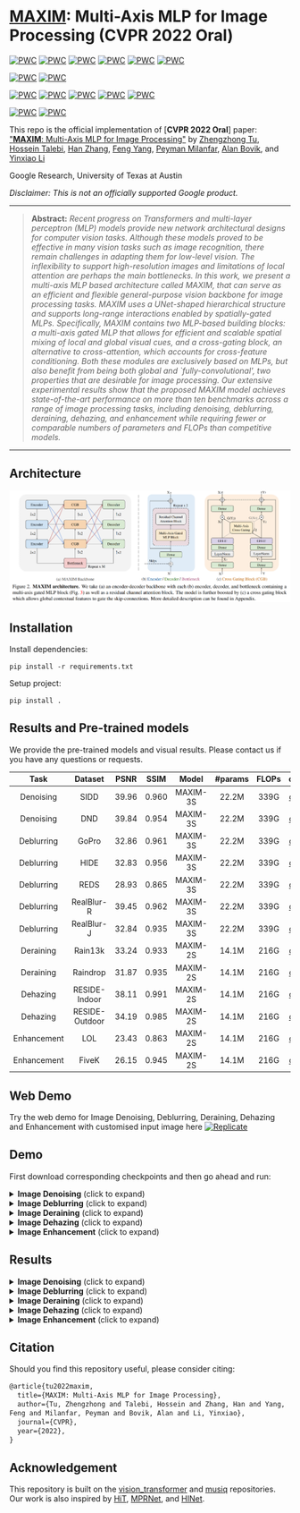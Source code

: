 # [MAXIM](https://arxiv.org/abs/2201.02973): Multi-Axis MLP for Image Processing (CVPR 2022 Oral)

[![PWC](https://img.shields.io/endpoint.svg?url=https://paperswithcode.com/badge/maxim-multi-axis-mlp-for-image-processing/deblurring-on-hide-trained-on-gopro)](https://paperswithcode.com/sota/deblurring-on-hide-trained-on-gopro?p=maxim-multi-axis-mlp-for-image-processing)
[![PWC](https://img.shields.io/endpoint.svg?url=https://paperswithcode.com/badge/maxim-multi-axis-mlp-for-image-processing/deblurring-on-gopro)](https://paperswithcode.com/sota/deblurring-on-gopro?p=maxim-multi-axis-mlp-for-image-processing)
[![PWC](https://img.shields.io/endpoint.svg?url=https://paperswithcode.com/badge/maxim-multi-axis-mlp-for-image-processing/deblurring-on-realblur-j-1)](https://paperswithcode.com/sota/deblurring-on-realblur-j-1?p=maxim-multi-axis-mlp-for-image-processing)
[![PWC](https://img.shields.io/endpoint.svg?url=https://paperswithcode.com/badge/maxim-multi-axis-mlp-for-image-processing/deblurring-on-realblur-r)](https://paperswithcode.com/sota/deblurring-on-realblur-r?p=maxim-multi-axis-mlp-for-image-processing)
[![PWC](https://img.shields.io/endpoint.svg?url=https://paperswithcode.com/badge/maxim-multi-axis-mlp-for-image-processing/deblurring-on-realblur-j-trained-on-gopro)](https://paperswithcode.com/sota/deblurring-on-realblur-j-trained-on-gopro?p=maxim-multi-axis-mlp-for-image-processing)
[![PWC](https://img.shields.io/endpoint.svg?url=https://paperswithcode.com/badge/maxim-multi-axis-mlp-for-image-processing/deblurring-on-realblur-r-trained-on-gopro)](https://paperswithcode.com/sota/deblurring-on-realblur-r-trained-on-gopro?p=maxim-multi-axis-mlp-for-image-processing)

[![PWC](https://img.shields.io/endpoint.svg?url=https://paperswithcode.com/badge/maxim-multi-axis-mlp-for-image-processing/low-light-image-enhancement-on-lol)](https://paperswithcode.com/sota/low-light-image-enhancement-on-lol?p=maxim-multi-axis-mlp-for-image-processing)
[![PWC](https://img.shields.io/endpoint.svg?url=https://paperswithcode.com/badge/maxim-multi-axis-mlp-for-image-processing/photo-retouching-on-mit-adobe-5k)](https://paperswithcode.com/sota/photo-retouching-on-mit-adobe-5k?p=maxim-multi-axis-mlp-for-image-processing)

[![PWC](https://img.shields.io/endpoint.svg?url=https://paperswithcode.com/badge/maxim-multi-axis-mlp-for-image-processing/single-image-deraining-on-rain100h)](https://paperswithcode.com/sota/single-image-deraining-on-rain100h?p=maxim-multi-axis-mlp-for-image-processing)
[![PWC](https://img.shields.io/endpoint.svg?url=https://paperswithcode.com/badge/maxim-multi-axis-mlp-for-image-processing/single-image-deraining-on-rain100l)](https://paperswithcode.com/sota/single-image-deraining-on-rain100l?p=maxim-multi-axis-mlp-for-image-processing)
[![PWC](https://img.shields.io/endpoint.svg?url=https://paperswithcode.com/badge/maxim-multi-axis-mlp-for-image-processing/single-image-deraining-on-test100)](https://paperswithcode.com/sota/single-image-deraining-on-test100?p=maxim-multi-axis-mlp-for-image-processing)
[![PWC](https://img.shields.io/endpoint.svg?url=https://paperswithcode.com/badge/maxim-multi-axis-mlp-for-image-processing/single-image-deraining-on-test2800)](https://paperswithcode.com/sota/single-image-deraining-on-test2800?p=maxim-multi-axis-mlp-for-image-processing)
[![PWC](https://img.shields.io/endpoint.svg?url=https://paperswithcode.com/badge/maxim-multi-axis-mlp-for-image-processing/single-image-deraining-on-test1200)](https://paperswithcode.com/sota/single-image-deraining-on-test1200?p=maxim-multi-axis-mlp-for-image-processing)

[![PWC](https://img.shields.io/endpoint.svg?url=https://paperswithcode.com/badge/maxim-multi-axis-mlp-for-image-processing/image-denoising-on-sidd)](https://paperswithcode.com/sota/image-denoising-on-sidd?p=maxim-multi-axis-mlp-for-image-processing)
[![PWC](https://img.shields.io/endpoint.svg?url=https://paperswithcode.com/badge/maxim-multi-axis-mlp-for-image-processing/image-denoising-on-dnd)](https://paperswithcode.com/sota/image-denoising-on-dnd?p=maxim-multi-axis-mlp-for-image-processing)


This repo is the official implementation of [**CVPR 2022 Oral**] paper: ["**MAXIM**: Multi-Axis MLP for Image Processing"](https://arxiv.org/abs/2201.02973) by [Zhengzhong Tu](https://www.linkedin.com/in/vztu/), [Hossein Talebi](https://scholar.google.com/citations?hl=en&user=UOX9BigAAAAJ), [Han Zhang](https://sites.google.com/view/hanzhang), [Feng Yang](https://sites.google.com/view/feng-yang), [Peyman Milanfar](https://sites.google.com/view/milanfarhome/), [Alan Bovik](https://www.ece.utexas.edu/people/faculty/alan-bovik), and [Yinxiao Li](https://scholar.google.com/citations?user=kZsIU74AAAAJ&hl=en)

Google Research, University of Texas at Austin

*Disclaimer: This is not an officially supported Google product.*

<hr />

> **Abstract:** *Recent progress on Transformers and multi-layer perceptron (MLP) models provide new network architectural designs for computer vision tasks. Although these models proved to be effective in many vision tasks such as image recognition, there remain challenges in adapting them for low-level vision. The inflexibility to support high-resolution images and limitations of local attention are perhaps the main bottlenecks. In this work, we present a multi-axis MLP based architecture called MAXIM, that can serve as an efficient and flexible general-purpose vision backbone for image processing tasks. MAXIM uses a UNet-shaped hierarchical structure and supports long-range interactions enabled by spatially-gated MLPs. Specifically, MAXIM contains two MLP-based building blocks: a multi-axis gated MLP that allows for efficient and scalable spatial mixing of local and global visual cues, and a cross-gating block, an alternative to cross-attention, which accounts for cross-feature conditioning. Both these modules are exclusively based on MLPs, but also benefit from being both global and `fully-convolutional', two properties that are desirable for image processing. Our extensive experimental results show that the proposed MAXIM model achieves state-of-the-art performance on more than ten benchmarks across a range of image processing tasks, including denoising, deblurring, deraining, dehazing, and enhancement while requiring fewer or comparable numbers of parameters and FLOPs than competitive models.*
<hr />

## Architecture

![Model overview](maxim/images/overview.png)

## Installation

Install dependencies:

```
pip install -r requirements.txt
```

Setup project:

```
pip install .
```

## Results and Pre-trained models

We provide the pre-trained models and visual results.
Please contact us if you have any questions or requests.

| Task | Dataset | PSNR | SSIM | Model | #params | FLOPs | ckpt | outputs |
|:---:|:---:|:---:|:---:| :---:|:---:|:---:|:---:|:---:|
| Denoising | SIDD | 39.96 | 0.960 | MAXIM-3S | 22.2M | 339G | [ckpt](https://console.cloud.google.com/storage/browser/gresearch/maxim/ckpt/Denoising/SIDD/) | [images](https://console.cloud.google.com/storage/browser/gresearch/maxim/results/Denoising/SIDD/) |
| Denoising | DND  | 39.84 | 0.954 | MAXIM-3S | 22.2M | 339G | [ckpt](https://console.cloud.google.com/storage/browser/gresearch/maxim/ckpt/Denoising/SIDD/) | [images](https://console.cloud.google.com/storage/browser/gresearch/maxim/results/Denoising/DND/) |
| Deblurring | GoPro | 32.86 | 0.961 | MAXIM-3S | 22.2M | 339G | [ckpt](https://console.cloud.google.com/storage/browser/gresearch/maxim/ckpt/Deblurring/GoPro) | [images](https://console.cloud.google.com/storage/browser/gresearch/maxim/results/Deblurring/GoPro/) |
| Deblurring | HIDE  | 32.83 | 0.956 | MAXIM-3S | 22.2M | 339G | [ckpt](https://console.cloud.google.com/storage/browser/gresearch/maxim/ckpt/Deblurring/GoPro) | images <!--(https://console.cloud.google.com/storage/browser/gresearch/maxim/results/Deblurring/GoPro/)--> |
| Deblurring | REDS  | 28.93 | 0.865 | MAXIM-3S | 22.2M | 339G | [ckpt](https://console.cloud.google.com/storage/browser/gresearch/maxim/ckpt/Deblurring/REDS) | images <!--(https://console.cloud.google.com/storage/browser/gresearch/maxim/results/Deblurring/REDS/)--> |
| Deblurring | RealBlur-R | 39.45 | 0.962 | MAXIM-3S | 22.2M | 339G | [ckpt](https://console.cloud.google.com/storage/browser/gresearch/maxim/ckpt/Deblurring/RealBlur_R) | [images](https://console.cloud.google.com/storage/browser/gresearch/maxim/results/Deblurring/RealBlur/) |
| Deblurring | RealBlur-J | 32.84 | 0.935 | MAXIM-3S | 22.2M | 339G | [ckpt](https://console.cloud.google.com/storage/browser/gresearch/maxim/ckpt/Deblurring/RealBlur_J) | [images](https://console.cloud.google.com/storage/browser/gresearch/maxim/results/Deblurring/RealBlur/) |
| Deraining | Rain13k | 33.24 | 0.933 | MAXIM-2S | 14.1M | 216G | [ckpt](https://console.cloud.google.com/storage/browser/gresearch/maxim/ckpt/Deraining/Rain13k) | [images](https://console.cloud.google.com/storage/browser/gresearch/maxim/results/Deraining/Rain13k/) |
| Deraining | Raindrop | 31.87 | 0.935 | MAXIM-2S | 14.1M | 216G | [ckpt](https://console.cloud.google.com/storage/browser/gresearch/maxim/ckpt/Deraining/Raindrop) | [images](https://console.cloud.google.com/storage/browser/gresearch/maxim/results/Deraining/Raindrop/) |
| Dehazing | RESIDE-Indoor | 38.11 | 0.991 | MAXIM-2S | 14.1M | 216G | [ckpt](https://console.cloud.google.com/storage/browser/gresearch/maxim/ckpt/Dehazing/SOTS-Indoor) | [images](https://console.cloud.google.com/storage/browser/gresearch/maxim/results/Dehazing/RESIDE-Indoor/) |
| Dehazing | RESIDE-Outdoor | 34.19 | 0.985 | MAXIM-2S | 14.1M | 216G | [ckpt](https://console.cloud.google.com/storage/browser/gresearch/maxim/ckpt/Dehazing/SOTS-Outdoor) | [images](https://console.cloud.google.com/storage/browser/gresearch/maxim/results/Dehazing/RESIDE-Outdoor/) |
| Enhancement | LOL | 23.43 | 0.863 | MAXIM-2S | 14.1M | 216G | [ckpt](https://console.cloud.google.com/storage/browser/gresearch/maxim/ckpt/Enhancement/LOL) | [images](https://console.cloud.google.com/storage/browser/gresearch/maxim/results/Enhancement/LOL/) |
| Enhancement | FiveK | 26.15 | 0.945 | MAXIM-2S | 14.1M  |  216G | [ckpt](https://console.cloud.google.com/storage/browser/gresearch/maxim/ckpt/Enhancement/FiveK) | [images](https://console.cloud.google.com/storage/browser/gresearch/maxim/results/Enhancement/FiveK/) |

<!-- You can also download most of the training and test datasets we used on [gcloud](https://console.cloud.google.com/storage/browser/gresearch/maxim/datasets/). -->


## Web Demo
Try the web demo for Image Denoising, Deblurring, Deraining, Dehazing and Enhancement with customised input image here [![Replicate](https://replicate.com/google-research/maxim/badge)](https://replicate.com/google-research/maxim)


## Demo

First download corresponding checkpoints and then go ahead and run:

<details>
  <summary><strong>Image Denoising</strong> (click to expand) </summary>

```
python3 maxim/run_eval.py --task Denoising --ckpt_path ${SIDD_CKPT_PATH} \
  --input_dir maxim/images/Denoising --output_dir maxim/images/Results --has_target=False
```
</details>

<details>
  <summary><strong>Image Deblurring</strong> (click to expand) </summary>

```
python3 maxim/run_eval.py --task Deblurring --ckpt_path ${GOPRO_CKPT_PATH} \
  --input_dir maxim/images/Deblurring --output_dir maxim/images/Results --has_target=False
```
</details>

<details>
  <summary><strong>Image Deraining</strong> (click to expand) </summary>

Rain streak:
```
python3 maxim/run_eval.py --task Deraining --ckpt_path ${RAIN13K_CKPT_PATH} \
  --input_dir maxim/images/Deraining --output_dir maxim/images/Results --has_target=False
```

Rain drop:
```
python3 maxim/run_eval.py --task Deraining --ckpt_path ${RAINDROP_CKPT_PATH} \
  --input_dir maxim/images/Deraining --output_dir maxim/images/Results --has_target=False
```
</details>

<details>
  <summary><strong>Image Dehazing</strong> (click to expand) </summary>

Indoor:
```
python3 maxim/run_eval.py --task Dehazing --ckpt_path ${REDISE_INDOOR_CKPT_PATH} \
  --input_dir maxim/images/Dehazing --output_dir maxim/images/Results --has_target=False
```

Outdoor:
```
python3 maxim/run_eval.py --task Dehazing --ckpt_path ${REDISE_OUTDOOR_CKPT_PATH} \
  --input_dir maxim/images/Dehazing --output_dir maxim/images/Results --has_target=False
```
</details>

<details>
  <summary><strong>Image Enhancement</strong> (click to expand) </summary>

Low-light enhancement:
```
python3 maxim/run_eval.py --task Enhancement --ckpt_path ${LOL_CKPT_PATH} \
  --input_dir maxim/images/Enhancement --output_dir maxim/images/Results --has_target=False
```

Retouching:
```
python3 maxim/run_eval.py --task Enhancement --ckpt_path ${FIVEK_CKPT_PATH} \
  --input_dir maxim/images/Enhancement --output_dir maxim/images/Results --has_target=False
```
</details>

## Results

<details>
  <summary><strong>Image Denoising</strong> (click to expand) </summary>

<img src = "https://user-images.githubusercontent.com/43280278/149262475-a73668f2-9fe1-4374-8ed3-4831acca8052.png" width="400">
</details>

<details>
<summary><strong>Image Deblurring</strong> (click to expand) </summary>

<table>
  <tr>
    <td> <img src = "https://user-images.githubusercontent.com/43280278/149261823-b77e9513-b3b5-4caf-a0eb-67bf18c2f681.png" width="500"> </td>
    <td> <img src = "https://user-images.githubusercontent.com/43280278/149261858-24664c33-dc8a-47c3-b84d-ba64b1c05937.png" width="500"> </td>
  </tr>
  <tr>
    <td><p align="center"><b>Synthetic blur</b></p></td>
    <td><p align="center"><b>Realistic blur</b></p></td>
  </tr>
</table>
</details>

<details>
<summary><strong>Image Deraining</strong> (click to expand) </summary>

<table>
  <tr>
    <td> <img src = "https://user-images.githubusercontent.com/43280278/149261908-8bce72cf-b343-4bf8-8462-8be363616cfa.png" width="700"> </td>
    <td> <p align="top"> <img src = "https://user-images.githubusercontent.com/43280278/149262066-7b93538a-2ccc-4ea0-9187-ef1b54734392.png" width="400"> </td>
  </tr>
  <tr>
    <td><p align="center"><b>Rain streak</b></p></td>
    <td><p align="center"><b>Rain drop</b></p></td>
  </tr>
</table>
</details>

<details>
<summary><strong>Image Dehazing</strong> (click to expand) </summary>

<img src = "https://user-images.githubusercontent.com/43280278/149261947-22954827-ce62-44e8-974a-0aa8d94a4bd9.png"  width="250">
</details>

<details>
<summary><strong>Image Enhancement</strong> (click to expand) </summary>

<img src = "https://user-images.githubusercontent.com/43280278/149262540-77d16592-9305-4fd7-80c6-b9d30000cc29.png" width="400">
</details>

## Citation
Should you find this repository useful, please consider citing:
```
@article{tu2022maxim,
  title={MAXIM: Multi-Axis MLP for Image Processing},
  author={Tu, Zhengzhong and Talebi, Hossein and Zhang, Han and Yang, Feng and Milanfar, Peyman and Bovik, Alan and Li, Yinxiao},
  journal={CVPR},
  year={2022},
}
```

## Acknowledgement

This repository is built on the [vision_transformer](https://github.com/google-research/vision_transformer) and [musiq](https://github.com/google-research/google-research/tree/master/musiq) repositories. Our work is also inspired by [HiT](https://github.com/google-research/hit-gan), [MPRNet](https://github.com/swz30/MPRNet), and [HINet](https://github.com/megvii-model/HINet).
